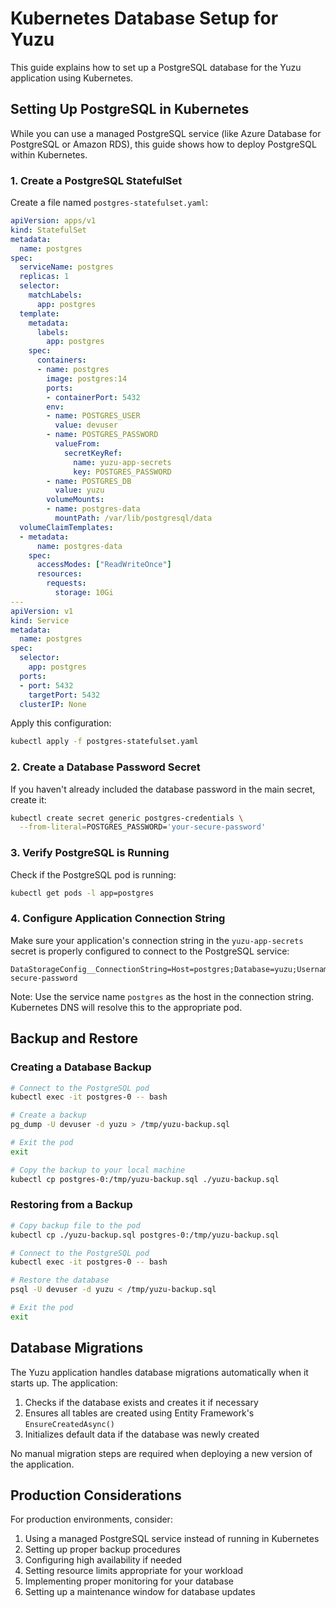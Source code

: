 # Kubernetes Database Setup for Yuzu

This guide explains how to set up a PostgreSQL database for the Yuzu application using Kubernetes.

## Setting Up PostgreSQL in Kubernetes

While you can use a managed PostgreSQL service (like Azure Database for PostgreSQL or Amazon RDS), this guide shows how to deploy PostgreSQL within Kubernetes.

### 1. Create a PostgreSQL StatefulSet

Create a file named `postgres-statefulset.yaml`:

```yaml
apiVersion: apps/v1
kind: StatefulSet
metadata:
  name: postgres
spec:
  serviceName: postgres
  replicas: 1
  selector:
    matchLabels:
      app: postgres
  template:
    metadata:
      labels:
        app: postgres
    spec:
      containers:
      - name: postgres
        image: postgres:14
        ports:
        - containerPort: 5432
        env:
        - name: POSTGRES_USER
          value: devuser
        - name: POSTGRES_PASSWORD
          valueFrom:
            secretKeyRef:
              name: yuzu-app-secrets
              key: POSTGRES_PASSWORD
        - name: POSTGRES_DB
          value: yuzu
        volumeMounts:
        - name: postgres-data
          mountPath: /var/lib/postgresql/data
  volumeClaimTemplates:
  - metadata:
      name: postgres-data
    spec:
      accessModes: ["ReadWriteOnce"]
      resources:
        requests:
          storage: 10Gi
---
apiVersion: v1
kind: Service
metadata:
  name: postgres
spec:
  selector:
    app: postgres
  ports:
  - port: 5432
    targetPort: 5432
  clusterIP: None
```

Apply this configuration:

```bash
kubectl apply -f postgres-statefulset.yaml
```

### 2. Create a Database Password Secret

If you haven't already included the database password in the main secret, create it:

```bash
kubectl create secret generic postgres-credentials \
  --from-literal=POSTGRES_PASSWORD='your-secure-password'
```

### 3. Verify PostgreSQL is Running

Check if the PostgreSQL pod is running:

```bash
kubectl get pods -l app=postgres
```

### 4. Configure Application Connection String

Make sure your application's connection string in the `yuzu-app-secrets` secret is properly configured to connect to the PostgreSQL service:

```
DataStorageConfig__ConnectionString=Host=postgres;Database=yuzu;Username=devuser;Password=your-secure-password
```

Note: Use the service name `postgres` as the host in the connection string. Kubernetes DNS will resolve this to the appropriate pod.

## Backup and Restore

### Creating a Database Backup

```bash
# Connect to the PostgreSQL pod
kubectl exec -it postgres-0 -- bash

# Create a backup
pg_dump -U devuser -d yuzu > /tmp/yuzu-backup.sql

# Exit the pod
exit

# Copy the backup to your local machine
kubectl cp postgres-0:/tmp/yuzu-backup.sql ./yuzu-backup.sql
```

### Restoring from a Backup

```bash
# Copy backup file to the pod
kubectl cp ./yuzu-backup.sql postgres-0:/tmp/yuzu-backup.sql

# Connect to the PostgreSQL pod
kubectl exec -it postgres-0 -- bash

# Restore the database
psql -U devuser -d yuzu < /tmp/yuzu-backup.sql

# Exit the pod
exit
```

## Database Migrations

The Yuzu application handles database migrations automatically when it starts up. The application:

1. Checks if the database exists and creates it if necessary
2. Ensures all tables are created using Entity Framework's `EnsureCreatedAsync()`
3. Initializes default data if the database was newly created

No manual migration steps are required when deploying a new version of the application.

## Production Considerations

For production environments, consider:

1. Using a managed PostgreSQL service instead of running in Kubernetes
2. Setting up proper backup procedures
3. Configuring high availability if needed
4. Setting resource limits appropriate for your workload
5. Implementing proper monitoring for your database
6. Setting up a maintenance window for database updates